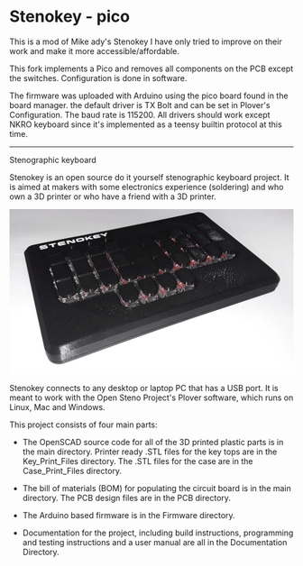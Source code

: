 # Stenokey - pico
This is a mod of Mike ady's Stenokey I have only 
tried to improve on their work and make it more accessible/affordable.

This fork implements a Pico and removes all components on the PCB except the switches. 
Configuration is done in software. 

The firmware was uploaded with Arduino using the pico board found in the board manager.
the default driver is TX Bolt and can be set in Plover's Configuration. The baud rate is 115200.
All drivers should work except NKRO keyboard since it's implemented as a teensy 
builtin protocol at this time.

---

Stenographic keyboard

Stenokey is an open source do it yourself stenographic keyboard project.  It is aimed 
at makers with some electronics experience (soldering) and who own a 3D printer 
or who have a friend with a 3D printer.

![Documentation/Stenokey.png](Documentation/Stenokey.png)

Stenokey connects to any desktop or laptop PC that has a USB port.  It is meant 
to work with the Open Steno Project's Plover software, which runs on Linux, Mac and 
Windows.

This project consists of four main parts:

- The OpenSCAD source code for all of the 3D printed plastic parts is in the main 
directory.  Printer ready .STL files for the key tops are in the Key\_Print\_Files 
directory.  The .STL files for the case are in the Case\_Print\_Files directory.  

- The bill of materials (BOM) for populating the circuit board is in the main 
directory.  The PCB design files are in the PCB directory.

- The Arduino based firmware is in the Firmware directory.

- Documentation for the project, including build instructions, programming and testing 
instructions and a user manual are all in the Documentation Directory.
